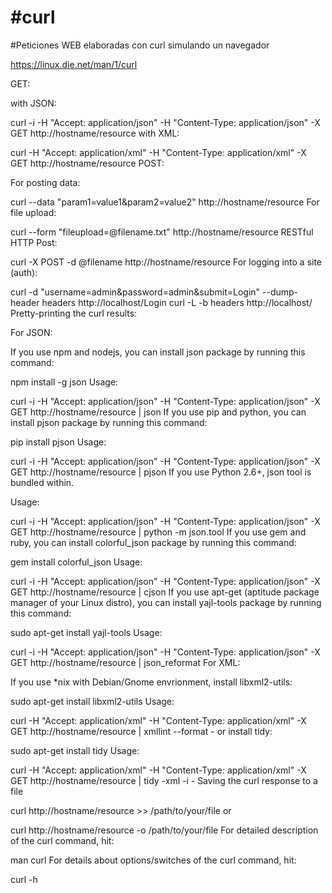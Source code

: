 # #curl

#Peticiones WEB elaboradas con curl simulando un navegador 

https://linux.die.net/man/1/curl

GET:

with JSON:

curl -i -H "Accept: application/json" -H "Content-Type: application/json" -X GET http://hostname/resource
with XML:

curl -H "Accept: application/xml" -H "Content-Type: application/xml" -X GET http://hostname/resource
POST:

For posting data:

curl --data "param1=value1&param2=value2" http://hostname/resource
For file upload:

curl --form "fileupload=@filename.txt" http://hostname/resource
RESTful HTTP Post:

curl -X POST -d @filename http://hostname/resource
For logging into a site (auth):

curl -d "username=admin&password=admin&submit=Login" --dump-header headers http://localhost/Login
curl -L -b headers http://localhost/
Pretty-printing the curl results:

For JSON:

If you use npm and nodejs, you can install json package by running this command:

npm install -g json
Usage:

curl -i -H "Accept: application/json" -H "Content-Type: application/json" -X GET http://hostname/resource | json
If you use pip and python, you can install pjson package by running this command:

pip install pjson
Usage:

curl -i -H "Accept: application/json" -H "Content-Type: application/json" -X GET http://hostname/resource | pjson
If you use Python 2.6+, json tool is bundled within.

Usage:

curl -i -H "Accept: application/json" -H "Content-Type: application/json" -X GET http://hostname/resource | python -m json.tool
If you use gem and ruby, you can install colorful_json package by running this command:

gem install colorful_json
Usage:

curl -i -H "Accept: application/json" -H "Content-Type: application/json" -X GET http://hostname/resource | cjson
If you use apt-get (aptitude package manager of your Linux distro), you can install yajl-tools package by running this command:

sudo apt-get install yajl-tools
Usage:

curl -i -H "Accept: application/json" -H "Content-Type: application/json" -X GET http://hostname/resource |  json_reformat
For XML:

If you use *nix with Debian/Gnome envrionment, install libxml2-utils:

sudo apt-get install libxml2-utils
Usage:

curl -H "Accept: application/xml" -H "Content-Type: application/xml" -X GET http://hostname/resource | xmllint --format -
or install tidy:

sudo apt-get install tidy
Usage:

curl -H "Accept: application/xml" -H "Content-Type: application/xml" -X GET http://hostname/resource | tidy -xml -i -
Saving the curl response to a file

curl http://hostname/resource >> /path/to/your/file
or

curl http://hostname/resource -o /path/to/your/file
For detailed description of the curl command, hit:

man curl
For details about options/switches of the curl command, hit:

curl -h

